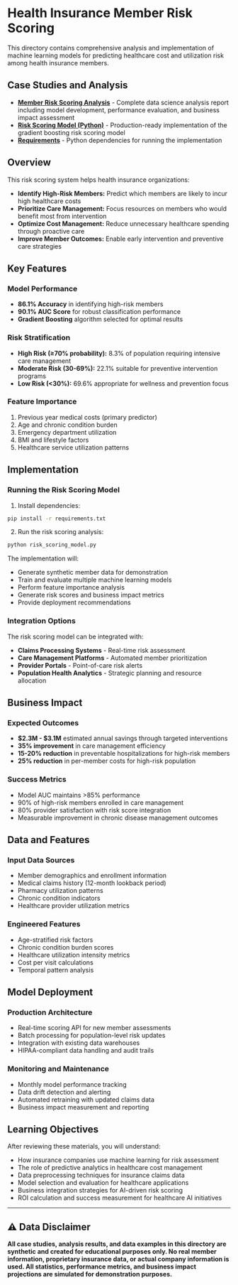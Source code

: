 # Health Insurance Member Risk Scoring

This directory contains comprehensive analysis and implementation of machine learning models for predicting healthcare cost and utilization risk among health insurance members.

## Case Studies and Analysis

- **[Member Risk Scoring Analysis](member_risk_scoring_analysis.md)** - Complete data science analysis report including model development, performance evaluation, and business impact assessment
- **[Risk Scoring Model (Python)](risk_scoring_model.py)** - Production-ready implementation of the gradient boosting risk scoring model
- **[Requirements](requirements.txt)** - Python dependencies for running the implementation

## Overview

This risk scoring system helps health insurance organizations:
- **Identify High-Risk Members:** Predict which members are likely to incur high healthcare costs
- **Prioritize Care Management:** Focus resources on members who would benefit most from intervention
- **Optimize Cost Management:** Reduce unnecessary healthcare spending through proactive care
- **Improve Member Outcomes:** Enable early intervention and preventive care strategies

## Key Features

### Model Performance
- **86.1% Accuracy** in identifying high-risk members
- **90.1% AUC Score** for robust classification performance
- **Gradient Boosting** algorithm selected for optimal results

### Risk Stratification
- **High Risk (≥70% probability):** 8.3% of population requiring intensive care management
- **Moderate Risk (30-69%):** 22.1% suitable for preventive intervention programs  
- **Low Risk (<30%):** 69.6% appropriate for wellness and prevention focus

### Feature Importance
1. Previous year medical costs (primary predictor)
2. Age and chronic condition burden
3. Emergency department utilization
4. BMI and lifestyle factors
5. Healthcare service utilization patterns

## Implementation

### Running the Risk Scoring Model

1. Install dependencies:
```bash
pip install -r requirements.txt
```

2. Run the risk scoring analysis:
```bash
python risk_scoring_model.py
```

The implementation will:
- Generate synthetic member data for demonstration
- Train and evaluate multiple machine learning models
- Perform feature importance analysis
- Generate risk scores and business impact metrics
- Provide deployment recommendations

### Integration Options

The risk scoring model can be integrated with:
- **Claims Processing Systems** - Real-time risk assessment
- **Care Management Platforms** - Automated member prioritization
- **Provider Portals** - Point-of-care risk alerts
- **Population Health Analytics** - Strategic planning and resource allocation

## Business Impact

### Expected Outcomes
- **$2.3M - $3.1M** estimated annual savings through targeted interventions
- **35% improvement** in care management efficiency
- **15-20% reduction** in preventable hospitalizations for high-risk members
- **25% reduction** in per-member costs for high-risk population

### Success Metrics
- Model AUC maintains >85% performance
- 90% of high-risk members enrolled in care management
- 80% provider satisfaction with risk score integration
- Measurable improvement in chronic disease management outcomes

## Data and Features

### Input Data Sources
- Member demographics and enrollment information
- Medical claims history (12-month lookback period)
- Pharmacy utilization patterns
- Chronic condition indicators
- Healthcare provider utilization metrics

### Engineered Features
- Age-stratified risk factors
- Chronic condition burden scores
- Healthcare utilization intensity metrics
- Cost per visit calculations
- Temporal pattern analysis

## Model Deployment

### Production Architecture
- Real-time scoring API for new member assessments
- Batch processing for population-level risk updates
- Integration with existing data warehouses
- HIPAA-compliant data handling and audit trails

### Monitoring and Maintenance
- Monthly model performance tracking
- Data drift detection and alerting
- Automated retraining with updated claims data
- Business impact measurement and reporting

## Learning Objectives

After reviewing these materials, you will understand:
- How insurance companies use machine learning for risk assessment
- The role of predictive analytics in healthcare cost management
- Data preprocessing techniques for insurance claims data
- Model selection and evaluation for healthcare applications
- Business integration strategies for AI-driven risk scoring
- ROI calculation and success measurement for healthcare AI initiatives

---

## ⚠️ Data Disclaimer

**All case studies, analysis results, and data examples in this directory are synthetic and created for educational purposes only. No real member information, proprietary insurance data, or actual company information is used. All statistics, performance metrics, and business impact projections are simulated for demonstration purposes.** 